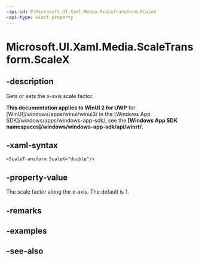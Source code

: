 ```yaml
---
-api-id: P:Microsoft.UI.Xaml.Media.ScaleTransform.ScaleX
-api-type: winrt property
---
```


<!-- Property syntax
public double ScaleX { get;  set; }
-->

# Microsoft.UI.Xaml.Media.ScaleTransform.ScaleX

## -description
Gets or sets the x-axis scale factor.

**This documentation applies to WinUI 2 for UWP** for [WinUI]/windows/apps/winui/winui3/ in the [Windows App SDK]/windows/apps/windows-app-sdk/, see the **[Windows App SDK namespaces]/windows/windows-app-sdk/api/winrt/**.

## -xaml-syntax
```xaml
<ScaleTransform ScaleX="double"/>
```


## -property-value
The scale factor along the x-axis. The default is 1.

## -remarks

## -examples

## -see-also
